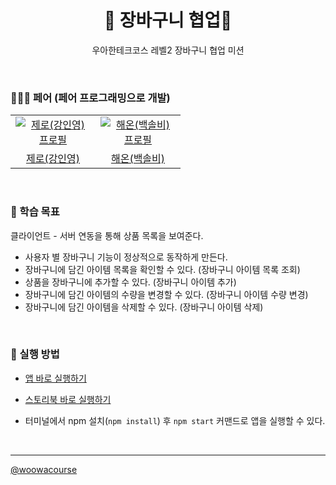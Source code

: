 <h1 align="middle">🛒 장바구니 협업🛒</h1>
<p align="middle">우아한테크코스 레벨2 장바구니 협업 미션</p>

<br>

### 🧑‍🤝‍🧑 페어 (페어 프로그래밍으로 개발)

<table>
  <tr>
    <td align="center" width="120px">
      <a href="https://github.com/inyeong-kang" target="_blank">
        <img src="https://avatars.githubusercontent.com/u/81199414?v=4" alt="제로(강인영) 프로필" />
      </a>
    </td>
    <td align="center" width="120px">
      <a href="https://github.com/hae-on" target="_blank">
        <img src="https://avatars.githubusercontent.com/u/80464961?v=4" alt="해온(백솔비) 프로필" />
      </a>
    </td>
  </tr>
  <tr>
    <td align="center">
      <a href="https://github.com/inyeong-kang" target="_blank">
      제로(강인영)
      </a>
    </td>
    <td align="center">
      <a href="https://github.com/hae-on" target="_blank">
        해온(백솔비)
      </a>
    </td>
  </tr>
</table>

<br>

### 📍 학습 목표

클라이언트 - 서버 연동을 통해 상품 목록을 보여준다.

- 사용자 별 장바구니 기능이 정상적으로 동작하게 만든다.
- 장바구니에 담긴 아이템 목록을 확인할 수 있다. (장바구니 아이템 목록 조회)
- 상품을 장바구니에 추가할 수 있다. (장바구니 아이템 추가)
- 장바구니에 담긴 아이템의 수량을 변경할 수 있다. (장바구니 아이템 수량 변경)
- 장바구니에 담긴 아이템을 삭제할 수 있다. (장바구니 아이템 삭제)

<br>

### 📝 실행 방법

- <a href="https://hae-on.github.io/react-shopping-cart/">앱 바로 실행하기</a>

- <a href="https://hae-on.github.io/react-shopping-cart/storybook">스토리북 바로 실행하기</a>

- 터미널에서 npm 설치(`npm install`) 후 `npm start` 커맨드로 앱을 실행할 수 있다.

<br>

---

<a href="https://github.com/woowacourse">@woowacourse</a>
